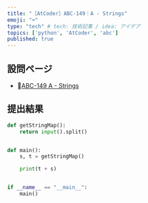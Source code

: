 ```yaml
---
title: "［AtCoder］ABC-149｜A - Strings"
emoji: "⌨️"
type: "tech" # tech: 技術記事 / idea: アイデア
topics: ['python', 'AtCoder', 'abc']
published: true
---
```


## 設問ページ

- 🔗[ABC-149 A - Strings](https://atcoder.jp/contests/abc149/tasks/abc149_a)

## 提出結果

```python
def getStringMap():
    return input().split()


def main():
    s, t = getStringMap()

    print(t + s)


if __name__ == "__main__":
    main()
```
